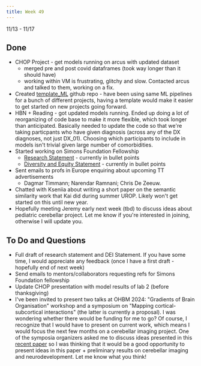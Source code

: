 ```yaml
---
title: Week 49
---
```


11/13 - 11/17

## Done
* CHOP Project - get models running on arcus with updated dataset
    * merged pre and post covid dataframes (took way longer than it should have)
    * working within VM is frustrating, glitchy and slow. Contacted arcus and talked to them, working on a fix. 
* Created [template_ML](https://github.com/maedbhk/template_ML) github repo - have been using same ML pipelines for a bunch of different projects, having a template would make it easier to get started on new projects going forward. 
* HBN + Reading - got updated models running. Ended up doing a lot of reorganizing of code base to make it more flexible, which took longer than anticipated. Basically needed to update the code so that we're taking particpants who have given diagnosis (across any of the DX diagnoses, not just DX_01). Choosing which participants to include in models isn't trivial given large number of comorbidities. 
* Started working on Simons Foundation Fellowship
    * [Research Statement](https://docs.google.com/document/d/11tN_wyjNd7JZqr8LWFozB9awJmIdCwCBA8uOJOr-_BA/edit) - currently in bullet points
    * [Diversity and Equity Statement](https://docs.google.com/document/d/1c1LPOYZZDGxb8D9aqdNcuaEsqmypS7KafFh0GEp_xc4/edit) - currently in bullet points
* Sent emails to profs in Europe enquiring about upcoming TT advertisements
    * Dagmar Timmann; Narendar Ramnani; Chris De Zeeuw.
* Chatted with Kseniia about writing a short paper on the semantic similarity work that Kai did during summer UROP. Likely won't get started on this until new year.
* Hopefully meeting Jeremy early next week (tbd) to discuss ideas about pediatric cerebellar project. Let me know if you're interested in joining, otherwise I will update you.

## To Do and Questions
* Full draft of research statement and DEI Statement. If you have some time, I would appreciate any feedback (once I have a first draft - hopefully end of next week)
* Send emails to mentors/collaborators requesting refs for Simons Foundation fellowship
* Update CHOP presentation with model results of lab 2 (before thanksgiving)
* I've been invited to present two talks at OHBM 2024:  "Gradients of Brain Organisation" workshop and a symposium on "Mapping cortical-subcortical interactions" (the latter is currently a proposal). I was wondering whether there would be funding for me to go? Of course, I recognize that I would have to present on current work, which means I would focus the next few months on a cerebellar imaging project. One of the symposia organizers asked me to discuss ideas presented in this [recent paper](https://www.sciencedirect.com/science/article/abs/pii/S2352154623000554) so I was thinking that it would be a good opportunity to present ideas in this paper + preliminary results on cerebellar imaging and neurodevelopment. Let me know what you think!